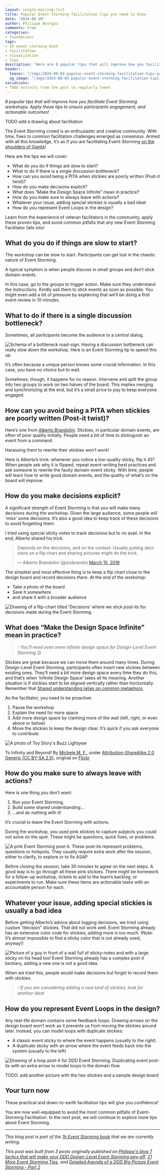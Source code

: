 ```yaml
---
layout: single-mailing-list
title: Popular Event Storming facilitation tips you need to know
date: "2024-08-20"
author: Philippe Bourgau
comments: true
categories:
- foundations
tags:
- 1h event storming book
- facilitation
- visualization
- tips
description: "Here are 8 popular tips that will improve how you facilitate Event Storming workshops. Apply these tips to ensure participants engagement during the workshop, and actionable outcomes after the workshop!"
header:
  teaser: "/imgs/2024-08-03-popular-event-storming-facilitation-tips-you-need-to-know/TODO-teaser.jpg"
  og_image: "/imgs/2024-08-03-popular-event-storming-facilitation-tips-you-need-to-know/TODO-og.jpg"
variations:
- TODO extracts from the post to regularly tweet
---
```

_8 popular tips that will improve how you facilitate Event Storming workshops. Apply these tips to ensure participants engagement, and actionable outcomes!_

TODO add a drawing about facilitation

The Event Storming crowd is an enthusiastic and creative community. With time, fixes to common facilitation challenges emerged as consensus. Armed with all this knowledge, it’s as if you are facilitating Event-Storming [on the shoulders of Giants](https://en.wikipedia.org/wiki/Standing_on_the_shoulders_of_giants)!

Here are the tips we will cover:

- What do you do if things are slow to start?
- What to do if there is a single discussion bottleneck?
- How can you avoid being a PITA when stickies are poorly written (Post-it twist)?
- How do you make decisions explicit?
- What does “Make the Design Space Infinite” mean in practice?
- How do you make sure to always leave with actions?
- Whatever your issue, adding special stickies is usually a bad idea!
- How do you represent Event Loops in the design?

Learn from the experience of veteran facilitators in the community, apply these proven tips, and avoid common pitfalls that any new Event Storming Facilitator falls into!

## What do you do if things are slow to start?

The workshop can be slow to start. Participants can get lost in the chaotic nature of Event Storming.

A typical symptom is when people discuss in small groups and don’t stick domain-events.

In this case, go to the groups to trigger action. Make sure they understand the instructions. Kindly ask them to stick events as soon as possible. You might even add a bit of pressure by explaining that we’ll be doing a first event review in 10 minutes.

## What to do if there is a single discussion bottleneck?

Sometimes, all participants become the audience to a central dialog.

![Schema of a bottleneck road-sign. Having a discussion bottleneck can really slow down the workshop. Here is an Event Storming tip to speed this up.]({{site.url}}{{site.baseurl}}/imgs/2024-08-03-popular-event-storming-facilitation-tips-you-need-to-know/bottleneck.jpg)

It’s often because a unique person knows some crucial information. In this case, you have no choice but to wait.

Sometimes, though, it happens for no reason. Intervene and split the group into two groups to work on two halves of the board. This implies merging and synchronizing at the end, but it’s a small price to pay to keep everyone engaged.

## How can you avoid being a PITA when stickies are poorly written (Post-it twist)?

Here’s one from [Alberto Brandolini](https://twitter.com/ziobrando). Stickies, in particular domain events, are often of poor quality initially. People need a bit of time to distinguish an event from a command.

Harassing them to rewrite their stickies won’t work!

Here is Alberto’s trick: whenever you notice a low-quality sticky, flip it 45°. When people ask why it is flipped, repeat event-writing best practices and ask someone to rewrite the faulty domain-event sticky. With time, people will learn how to write good domain events, and the quality of what’s on the board will improve.

## How do you make decisions explicit?

A significant strength of Event Storming is that you will make many decisions during the workshop. Given the large audience, some people will ‘miss’ some decisions. It’s also a good idea to keep track of these decisions to avoid forgetting them.

I tried using special sticky notes to track decisions but to no avail. In the end, Alberto shared his trick.

<blockquote class="twitter-tweet"><p lang="en" dir="ltr">Depends on the decisions, and on the context. Usually putting decisions on a flip chart and sharing pictures might do the trick.</p>&mdash; Alberto Brandolini (@ziobrando) <a href="https://twitter.com/ziobrando/status/1106599987625058304?ref_src=twsrc%5Etfw">March 15, 2019</a></blockquote> <script async src="https://platform.twitter.com/widgets.js" charset="utf-8"></script>

The simplest and most effective thing is to keep a flip chart close to the design board and record decisions there. At the end of the workshop:

- Take a photo of the board
- Save it somewhere
- and share it with a broader audience

![Drawing of a flip-chart titled 'Decisions' where we stick post-its for decisions made during the Event Storming.]({{site.url}}{{site.baseurl}}/imgs/2024-08-03-popular-event-storming-facilitation-tips-you-need-to-know/decision-flipchart.jpeg)

## What does “Make the Design Space Infinite” mean in practice?

> 💡_You’ll need even more infinite design space for Design-Level Event Storming_ 😉

Stickies are great because we can move them around many times. During Design-Level Event Storming, participants often insert new stickies between existing ones. They’ll need a bit more design space every time they do this, and that’s when ‘Infinite Design Space’ takes all its meaning. Another situation is if stickies start to be aligned vertically rather than horizontally. Remember that [Shared understanding relies on common metaphors](https://www.goodreads.com/book/show/34459.Metaphors_We_Live_By).

As the facilitator, you need to be proactive:

1. Pause the workshop
2. Explain the need for more space
3. Add more design space by claiming more of the wall (left, right, or even above or below)
4. Move the stickies to keep the design clear. It’s quick if you ask everyone to contribute.

![A photo of Toy Story's Buzz Lightyear]({{site.url}}{{site.baseurl}}/imgs/2024-08-03-popular-event-storming-facilitation-tips-you-need-to-know/to-infinity-and-beyond.jpg)

To Infinity and Beyond! By [Michele M. F.](https://www.flickr.com/photos/e-coli/), under [Attribution-ShareAlike 2.0 Generic (CC BY-SA 2.0)](https://creativecommons.org/licenses/by-sa/2.0/), original on [Flickr](https://www.flickr.com/photos/e-coli/10923806663)

## How do you make sure to always leave with actions?

Here is one thing you don’t want:

1. Run your Event Storming,
2. Build some shared understanding…
3. …and do nothing with it!

It’s crucial to leave the Event Storming with actions.

During the workshop, you used pink stickies to capture subjects you could not solve on the spot. These might be questions, quick fixes, or problems.

![A pink Event Storming post-it. These post-its represent problems, questions or hotspots. They usually require extra work after the session, either to clarify, to explore or to fix ASAP]({{site.url}}{{site.baseurl}}/imgs/2024-08-03-popular-event-storming-facilitation-tips-you-need-to-know/problem.png)

Before closing the session, take 30 minutes to agree on the next steps. A good way is to go through all these pink stickies. There might be homework for a follow-up workshop, tickets to add to the team’s backlog, or experiments to run. Make sure these items are actionable tasks with an accountable person for each.

## Whatever your issue, adding special stickies is usually a bad idea

Before getting Alberto’s advice about logging decisions, we tried using custom “decision” stickies. That did not work well. Event Storming already has an extensive color code for stickies; adding more is too much. (Note: It’s almost impossible to find a sticky color that is not already used, anyway!)

![Picture of a guy in front of a wall full of sticky-notes and with a large sticky on his head too! Event Storming already has a complex post-it bestiary, adding a new one is not a good idea.]({{site.url}}{{site.baseurl}}/imgs/2024-08-03-popular-event-storming-facilitation-tips-you-need-to-know/too-many-post-its.jpg)

When we tried this, people would make decisions but forget to record them with stickies.

> 💡_If you are considering adding a new kind of stickies, look for another idea!_

## How do you represent Event Loops in the design?

Any real-life domain contains some feedback loops. Drawing arrows on the design board won’t work as it prevents us from moving the stickies around later. Instead, you can model loops with duplicate stickies:

- A classic event sticky to where the event happens (usually to the right)
- A duplicate sticky with an arrow where the event feeds back into the system (usually to the left)

![Drawing of a loop post-it for DDD Event Storming. Duplicating event post-its with an extra arrow to model loops in the domain flow.]({{site.url}}{{site.baseurl}}/imgs/2024-08-03-popular-event-storming-facilitation-tips-you-need-to-know/loop-post-it.png)

TODO: add another picture with the two stickies and a sample design board

## Your turn now

These practical and down-to-earth facilitation tips will give you confidence!

You are now well-equipped to avoid the most common pitfalls of Event-Storming Facilitation. In the next post, we will continue to explore more tips about Event Storming.

----

_This blog post is part of the [1h Event Storming book]({{site.url}}{{site.baseurl}}/1h-event-storming-book/) that we are currently writing._

_This post was built from 3 posts originally published on [Philippe's blog](https://philippe.bourgau.net/) [7 tactics that will make your DDD Design-Level Event Storming pay-off](https://philippe.bourgau.net/7-tactics-that-will-make-your-ddd-design-level-event-storming-pay-off/), [21 More Event Storming Tips](https://philippe.bourgau.net/21-more-event-storming-tips-part-3-anti-and-meta-patterns/), and [Detailed Agenda of a DDD Big Picture Event Storming - Part 2](https://philippe.bourgau.net/detailed-agenda-of-a-ddd-big-picture-event-storming-part-2/)_